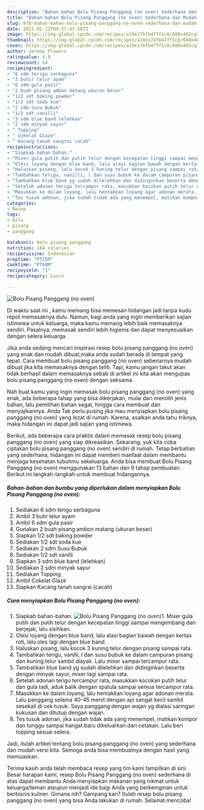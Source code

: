 ```yaml
---
description: "Bahan-bahan Bolu Pisang Panggang (no oven) Sederhana dan Mudah Dibuat"
title: "Bahan-bahan Bolu Pisang Panggang (no oven) Sederhana dan Mudah Dibuat"
slug: 678-bahan-bahan-bolu-pisang-panggang-no-oven-sederhana-dan-mudah-dibuat
date: 2021-01-22T04:37:47.587Z
image: https://img-global.cpcdn.com/recipes/a19e17bfb47ff1c8/680x482cq70/bolu-pisang-panggang-no-oven-foto-resep-utama.jpg
thumbnail: https://img-global.cpcdn.com/recipes/a19e17bfb47ff1c8/680x482cq70/bolu-pisang-panggang-no-oven-foto-resep-utama.jpg
cover: https://img-global.cpcdn.com/recipes/a19e17bfb47ff1c8/680x482cq70/bolu-pisang-panggang-no-oven-foto-resep-utama.jpg
author: Jeremy Flowers
ratingvalue: 4.9
reviewcount: 14
recipeingredient:
- "6 sdm terigu serbaguna"
- "3 butir telur ayam"
- "6 sdm gula pasir"
- "2 buah pisang ambon matang ukuran besar"
- "1/2 sdt baking powder"
- "1/2 sdt soda kue"
- "2 sdm Susu Bubuk"
- "1/2 sdt vanilli"
- "3 sdm blue band lelehkan"
- "2 sdm minyak sayur"
- " Topping"
- " Cokelat Glaze"
- " Kacang tanah sangrai cacah"
recipeinstructions:
- "Siapkab bahan-bahan."
- "Mixer gula putih dan putih telur dengan kecepatan tinggi sampai mengembang dan berjejak, lalu sisihkan."
- "Olesi loyang dengan blue band, lalu alasi bagian bawah dengan kertas roti, lalu oles lagi dengan blue band."
- "Haluskan pisang, lalu kocok 3 kuning telur dengan pisang sampai rata."
- "Tambahkan terigu, vanilli, l dan susu bubuk ke dalam campuran pisang dan kuning telur sambil diayak. Lalu mixer sampai tercampur rata."
- "Tambahkan blue band yg sudah dilelehkan dan didinginkan beserta dengan minyak sayur, mixer lagi sampai rata."
- "Setelah adonan terigu tercampur rata, masukkan kocokan putih telur dan gula tadi, aduk balik dengan spatula sampai semua tercampur rata."
- "Masukkan ke dalam loyang, lalu hentakkan loyang agar adonan merata. Lalu panggang selama 40-45 menit dengan api sangat kecil sambil sesekali di cek tusuk. Saya panggang dengan wajan yg dialasi saringan kukusan dan ditutup dengan wajan."
- "Tes tusuk adonan, jika sudah tidak ada yang menempel, matikan kompor dan tunggu sampai hangat baru dikeluarkan dari cetakan. Lalu beri topping sesuai selera."
categories:
- Resep
tags:
- bolu
- pisang
- panggang

katakunci: bolu pisang panggang 
nutrition: 184 calories
recipecuisine: Indonesian
preptime: "PT25M"
cooktime: "PT60M"
recipeyield: "1"
recipecategory: Lunch

---
```



![Bolu Pisang Panggang (no oven)](https://img-global.cpcdn.com/recipes/a19e17bfb47ff1c8/680x482cq70/bolu-pisang-panggang-no-oven-foto-resep-utama.jpg)

Di waktu  saat ini , kamu memang bisa memesan hidangan jadi tanpa kudu repot memasaknya dulu. Namun, bagi anda yang ingin memberikan sajian istimewa untuk keluarga, maka kamu memang lebih baik memasaknya sendiri. Pasalnya, memasak sendiri lebih higienis dan dapat menyesuaikan dengan selera keluarga.

Jika anda sedang mencari inspirasi resep bolu pisang panggang (no oven) yang enak dan mudah dibuat,maka anda sudah berada di tempat yang tepat. Cara membuat bolu pisang panggang (no oven)  sebenarnya mudah dibuat jika kita memasaknya dengan teliti. Tapi, kamu jangan takut akan tidak berhasil dalam memasaknya 
sebab di artikel ini kita akan mengupas bolu pisang panggang (no oven) dengan seksama.  



Nah buat kamu yang ingin memasak bolu pisang panggang (no oven) yang enak, ada beberapa tahap yang bisa dikerjakan, mulai dari memilih jenis bahan, lalu pemilihan bahan segar, hingga cara membuat dan menyajikannya. Anda Tak perlu pusing jika mau menyiapkan bolu pisang panggang (no oven) yang lezat di rumah. Karena, asalkan anda  tahu triknya, maka hidangan ini dapat jadi sajian yang istimewa.

Berikut, ada beberapa cara praktis  dalam memasak resep bolu pisang panggang (no oven) yang siap dikreasikan. Sekarang, yuk kita coba ciptakan bolu pisang panggang (no oven) sendiri di rumah. Tetap berbahan yang sederhana, hidangan ini dapat memberi manfaat dalam membantu menjaga kesehatan tubuhmu sekeluarga. Anda bisa membuat Bolu Pisang Panggang (no oven) menggunakan 13 bahan dan 9 tahap pembuatan. Berikut ini langkah-langkah untuk membuat hidangannya.

<!--inarticleads1-->

##### Bahan-bahan dan bumbu yang diperlukan dalam menyiapkan Bolu Pisang Panggang (no oven):

1. Sediakan 6 sdm terigu serbaguna
1. Ambil 3 butir telur ayam
1. Ambil 6 sdm gula pasir
1. Gunakan 2 buah pisang ambon matang (ukuran besar)
1. Siapkan 1/2 sdt baking powder
1. Sediakan 1/2 sdt soda kue
1. Sediakan 2 sdm Susu Bubuk
1. Sediakan 1/2 sdt vanilli
1. Siapkan 3 sdm blue band (lelehkan)
1. Sediakan 2 sdm minyak sayur
1. Sediakan  Topping
1. Ambil  Cokelat Glaze
1. Siapkan  Kacang tanah sangrai (cacah)




<!--inarticleads2-->

##### Cara menyiapkan Bolu Pisang Panggang (no oven):

1. Siapkab bahan-bahan.
<img src="https://img-global.cpcdn.com/steps/eae1db46c3df03b1/160x128cq70/bolu-pisang-panggang-no-oven-langkah-memasak-1-foto.jpg" alt="Bolu Pisang Panggang (no oven)">1. Mixer gula putih dan putih telur dengan kecepatan tinggi sampai mengembang dan berjejak, lalu sisihkan.
1. Olesi loyang dengan blue band, lalu alasi bagian bawah dengan kertas roti, lalu oles lagi dengan blue band.
1. Haluskan pisang, lalu kocok 3 kuning telur dengan pisang sampai rata.
1. Tambahkan terigu, vanilli, l dan susu bubuk ke dalam campuran pisang dan kuning telur sambil diayak. Lalu mixer sampai tercampur rata.
1. Tambahkan blue band yg sudah dilelehkan dan didinginkan beserta dengan minyak sayur, mixer lagi sampai rata.
1. Setelah adonan terigu tercampur rata, masukkan kocokan putih telur dan gula tadi, aduk balik dengan spatula sampai semua tercampur rata.
1. Masukkan ke dalam loyang, lalu hentakkan loyang agar adonan merata. Lalu panggang selama 40-45 menit dengan api sangat kecil sambil sesekali di cek tusuk. Saya panggang dengan wajan yg dialasi saringan kukusan dan ditutup dengan wajan.
1. Tes tusuk adonan, jika sudah tidak ada yang menempel, matikan kompor dan tunggu sampai hangat baru dikeluarkan dari cetakan. Lalu beri topping sesuai selera.




Jadi, itulah artikel tentang  bolu pisang panggang (no oven)  yang sederhana dan mudah versi kita. Semoga anda bisa membuatnya dengan hasil yang memuaskan. 

Terima kasih anda telah membaca resep yang tim kami tampilkan di sini. Besar harapan kami, resep  Bolu Pisang Panggang (no oven) sederhana di atas dapat membantu Anda menyiapkan makanan yang nikmat untuk keluarga/teman ataupun menjadi ide bagi Anda yang berkeinginan untuk berbisnis kuliner. Gimana nih? Gampang kan? Itulah resep bolu pisang panggang (no oven) yang bisa Anda lakukan di rumah. Selamat mencoba!

